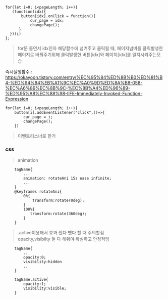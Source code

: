     for(let i=0; i<pageLength; i++){
       (function(idx){
           button[idx].onClick = function(){
               cur_page = idx;
               changePage();
          }
      })(i)
    };

> for문 돌면서 idx인자 해당함수에 넘겨주고 클릭될 때, 페이지넘버를 클릭발생한 페이지로 바꿔주기위해 클릭발생한 버튼[idx]와 페이지[idx]를 일치시켜주는모습

즉시실행함수 : https://okayoon.tistory.com/entry/%EC%95%84%ED%8B%B0%ED%81%B4-%ED%94%84%EB%A1%9C%EC%A0%9D%ED%8A%B8-058-%EC%A6%89%EC%8B%9C-%EC%8B%A4%ED%96%89-%ED%95%A8%EC%88%98-IIFE-Immediately-Invoked-Function-Expression

    for(let i=0; i<pageLength; i++){
        button[i].addEventListener("click",()=>{
            cur_page = i;
            changePage();
        })
> 이벤트리스너로 한거


<h3>css</h3>


> animation



        tagName{
            ...
            animation: rotateAni 15s ease infinite;
            ...
        }
        @keyframes rotateAni{
            0%{
                transform:rotate(0deg);
            }
            100%{
               transform:rotate(360deg);
            }
        }
    
> .active이용해서 효과 줬다 뻇다 할 때 주의할점<br>
> opacity,visibilty 둘 다 해줘야 확실하고 안정적임


        tagName{
            ..
            opacity:0;
            visibility:hidden
            ..
        }
        
        tagName.active{
            opacity:1;
            visibility:visible;
        }

